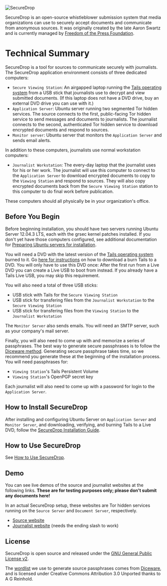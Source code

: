 ![SecureDrop](/docs/images/logo.png)

SecureDrop is an open-source whistleblower submission system that media organizations can use to securely accept documents and communicate from anonymous sources. It was originally created by the late Aaron Swartz and is currently managed by [Freedom of the Press Foundation](https://pressfreedomfoundation.org).

# Technical Summary

SecureDrop is a tool for sources to communicate securely with journalists. The SecureDrop application environment consists of three dedicated computers:

* `Secure Viewing Station`: An airgapped laptop running the [Tails operating system](https://tails.boum.org/) from a USB stick that journalists use to decrypt and view submitted documents. (If this laptop does not have a DVD drive, buy an external DVD drive you can use with it.)
* `Application Server`: Ubuntu server running two segmented Tor hidden services. The source connects to the first, public-facing Tor hidden service to send messages and documents to journalists. The journalist connects to the second, authenticated Tor hidden service to download encrypted documents and respond to sources.
* `Monitor server`: Ubuntu server that monitors the `Application Server` and sends email alerts.

In addition to these computers, journalists use normal workstation computers:

* `Journalist Workstation`: The every-day laptop that the journalist uses for his or her work. The journalist will use this computer to connect to the `Application Server` to download encrypted documents to copy to the `Viewing Station` and respond to sources. They will also copy encrypted documents back from the `Secure Viewing Station` station to this computer to do final work before publication.

These computers should all physically be in your organization's office. 

## Before You Begin

Before beginning installation, you should have two servers running Ubuntu Server 12.04.3 LTS, each with the grsec kernel patches installed. If you don't yet have those computers configured, see additional documentation for [Preparing Ubuntu servers for installation](/docs/ubuntu_config.md).

You will need a DVD with the latest version of the [Tails operating system](https://tails.boum.org/download/index.en.html) burned to it. Go [here for instructions](https://tails.boum.org/download/index.en.html) on how to download a burn Tails to a DVD. You will only have to use this DVD once: After the first run from a Live DVD you can create a Live USB to boot from instead. If you already have a Tails Live USB, you may skip this requirement.

You will also need a total of three USB sticks:
* USB stick with Tails for the `Secure Viewing Station`
* USB stick for transfering files from the `Journalist Workstation` to the `Secure Viewing Station`
* USB stick for transfering files from the `Viewing Station` to the `Journalist Workstation`

The `Monitor Server` also sends emails. You will need an SMTP server, such as your company's mail server.

Finally, you will also need to come up with and memorize a series of passphrases. The best way to generate secure passphrases is to follow the [Diceware method](http://world.std.com/~reinhold/diceware.html). Generating secure passphrase takes time, so we recommend you generate these at the beginning of the installation process. You will need passphrases for:

* `Viewing Station`'s Tails Persistent Volume
* `Viewing Station`'s OpenPGP secret key

Each journalist will also need to come up with a password for login to the `Application Server`.

## How to Install SecureDrop

After installing and configuring Ubuntu Server on `Application Server` and `Monitor Server`, and downloading, verifying, and burning Tails to a Live DVD, follow the [SecureDrop Installation Guide](/docs/install.md).

## How to Use SecureDrop

See [How to Use SecureDrop](/docs/user_manual.md).

## Demo

You can see live demos of the source and journalist websites at the following links. **These are for testing purposes only; please don't submit any documents here!**

In an actual SecureDrop setup, these websites are Tor hidden services running on the `Source Server` and `Document Server`, respectively.

* [Source website](http://SecureDropDemo.org)
* [Journalist website](http://SecureDropDemo.org/journalist/) (needs the ending slash to work)

## License

SecureDrop is open source and released under the [GNU General Public License v2](/LICENSE). 

The [wordlist](/modules/deaddrop/files/deaddrop/wordlist) we use to generate source passphrases comes from [Diceware](http://world.std.com/~reinhold/diceware.html), and is licensed under Creative Commons Attribution 3.0 Unported thanks to A G Reinhold. 
